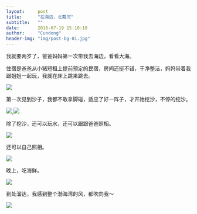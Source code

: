 ```yaml
---
layout:     post
title:      "在海边，北戴河"
subtitle:   ""
date:       2016-07-19 15:10:18
author:     "Cundong"
header-img: "img/post-bg-01.jpg"
---
```


<p>
	我就要两岁了，爸爸妈妈第一次带我去海边，看看大海。
</p>

<p>
	住宿是爸爸从小猪短租上提前预定的民宿，房间还挺不错，干净整洁，妈妈带着我跟姐姐一起玩，我就在床上跳来跳去。
</p>

<a href="#">
    <img src="{{ site.baseurl }}/img/map_68.jpg">
</a>

<p>
	第一次见到沙子，我都不敢拿脚碰，适应了好一阵子，才开始挖沙，不停的挖沙。
</p>

<a href="#">
    <img src="{{ site.baseurl }}/img/map_76.jpg">
</a>

<a href="#">
    <img src="{{ site.baseurl }}/img/map_72.jpg">
</a>

<p>
	除了挖沙，还可以玩水，还可以跟跟爸爸照相。
</p>

<a href="#">
    <img src="{{ site.baseurl }}/img/map_75.jpg">
</a>

<p>
	还可以自己照相。
</p>

<a href="#">
    <img src="{{ site.baseurl }}/img/map_73.jpg">
</a>

<p>
	晚上，吃海鲜。
</p>

<a href="#">
    <img src="{{ site.baseurl }}/img/map_74.jpg">
</a>

<p>
	到处溜达，我感到整个渤海湾的风，都吹向我～
</p>

<a href="#">
    <img src="{{ site.baseurl }}/img/map_71.jpg">
</a>